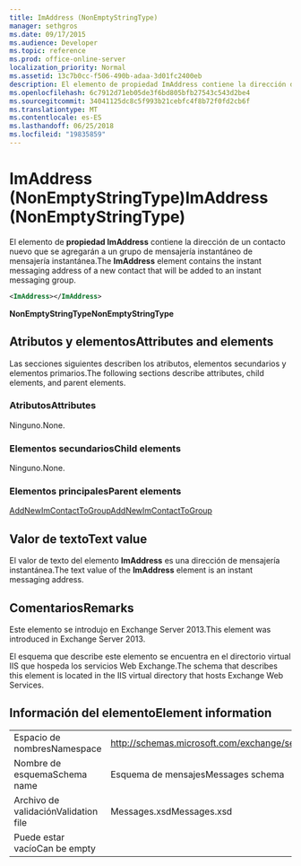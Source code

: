 ```yaml
---
title: ImAddress (NonEmptyStringType)
manager: sethgros
ms.date: 09/17/2015
ms.audience: Developer
ms.topic: reference
ms.prod: office-online-server
localization_priority: Normal
ms.assetid: 13c7b0cc-f506-490b-adaa-3d01fc2400eb
description: El elemento de propiedad ImAddress contiene la dirección de un contacto nuevo que se agregarán a un grupo de mensajería instantáneo de mensajería instantánea.
ms.openlocfilehash: 6c7912d71eb05de3f6bd805bfb27543c543d2be4
ms.sourcegitcommit: 34041125dc8c5f993b21cebfc4f8b72f0fd2cb6f
ms.translationtype: MT
ms.contentlocale: es-ES
ms.lasthandoff: 06/25/2018
ms.locfileid: "19835859"
---
```

# <a name="imaddress-nonemptystringtype"></a><span data-ttu-id="bc7ed-103">ImAddress (NonEmptyStringType)</span><span class="sxs-lookup"><span data-stu-id="bc7ed-103">ImAddress (NonEmptyStringType)</span></span>

<span data-ttu-id="bc7ed-104">El elemento de **propiedad ImAddress** contiene la dirección de un contacto nuevo que se agregarán a un grupo de mensajería instantáneo de mensajería instantánea.</span><span class="sxs-lookup"><span data-stu-id="bc7ed-104">The **ImAddress** element contains the instant messaging address of a new contact that will be added to an instant messaging group.</span></span> 
  
```XML
<ImAddress></ImAddress>
```

 <span data-ttu-id="bc7ed-105">**NonEmptyStringType**</span><span class="sxs-lookup"><span data-stu-id="bc7ed-105">**NonEmptyStringType**</span></span>
## <a name="attributes-and-elements"></a><span data-ttu-id="bc7ed-106">Atributos y elementos</span><span class="sxs-lookup"><span data-stu-id="bc7ed-106">Attributes and elements</span></span>

<span data-ttu-id="bc7ed-107">Las secciones siguientes describen los atributos, elementos secundarios y elementos primarios.</span><span class="sxs-lookup"><span data-stu-id="bc7ed-107">The following sections describe attributes, child elements, and parent elements.</span></span>
  
### <a name="attributes"></a><span data-ttu-id="bc7ed-108">Atributos</span><span class="sxs-lookup"><span data-stu-id="bc7ed-108">Attributes</span></span>

<span data-ttu-id="bc7ed-109">Ninguno.</span><span class="sxs-lookup"><span data-stu-id="bc7ed-109">None.</span></span>
  
### <a name="child-elements"></a><span data-ttu-id="bc7ed-110">Elementos secundarios</span><span class="sxs-lookup"><span data-stu-id="bc7ed-110">Child elements</span></span>

<span data-ttu-id="bc7ed-111">Ninguno.</span><span class="sxs-lookup"><span data-stu-id="bc7ed-111">None.</span></span>
  
### <a name="parent-elements"></a><span data-ttu-id="bc7ed-112">Elementos principales</span><span class="sxs-lookup"><span data-stu-id="bc7ed-112">Parent elements</span></span>

[<span data-ttu-id="bc7ed-113">AddNewImContactToGroup</span><span class="sxs-lookup"><span data-stu-id="bc7ed-113">AddNewImContactToGroup</span></span>](addnewimcontacttogroup.md)
  
## <a name="text-value"></a><span data-ttu-id="bc7ed-114">Valor de texto</span><span class="sxs-lookup"><span data-stu-id="bc7ed-114">Text value</span></span>

<span data-ttu-id="bc7ed-115">El valor de texto del elemento **ImAddress** es una dirección de mensajería instantánea.</span><span class="sxs-lookup"><span data-stu-id="bc7ed-115">The text value of the **ImAddress** element is an instant messaging address.</span></span> 
  
## <a name="remarks"></a><span data-ttu-id="bc7ed-116">Comentarios</span><span class="sxs-lookup"><span data-stu-id="bc7ed-116">Remarks</span></span>

<span data-ttu-id="bc7ed-117">Este elemento se introdujo en Exchange Server 2013.</span><span class="sxs-lookup"><span data-stu-id="bc7ed-117">This element was introduced in Exchange Server 2013.</span></span>
  
<span data-ttu-id="bc7ed-118">El esquema que describe este elemento se encuentra en el directorio virtual IIS que hospeda los servicios Web Exchange.</span><span class="sxs-lookup"><span data-stu-id="bc7ed-118">The schema that describes this element is located in the IIS virtual directory that hosts Exchange Web Services.</span></span>
  
## <a name="element-information"></a><span data-ttu-id="bc7ed-119">Información del elemento</span><span class="sxs-lookup"><span data-stu-id="bc7ed-119">Element information</span></span>

|||
|:-----|:-----|
|<span data-ttu-id="bc7ed-120">Espacio de nombres</span><span class="sxs-lookup"><span data-stu-id="bc7ed-120">Namespace</span></span>  <br/> |http://schemas.microsoft.com/exchange/services/2006/messages  <br/> |
|<span data-ttu-id="bc7ed-121">Nombre de esquema</span><span class="sxs-lookup"><span data-stu-id="bc7ed-121">Schema name</span></span>  <br/> |<span data-ttu-id="bc7ed-122">Esquema de mensajes</span><span class="sxs-lookup"><span data-stu-id="bc7ed-122">Messages schema</span></span>  <br/> |
|<span data-ttu-id="bc7ed-123">Archivo de validación</span><span class="sxs-lookup"><span data-stu-id="bc7ed-123">Validation file</span></span>  <br/> |<span data-ttu-id="bc7ed-124">Messages.xsd</span><span class="sxs-lookup"><span data-stu-id="bc7ed-124">Messages.xsd</span></span>  <br/> |
|<span data-ttu-id="bc7ed-125">Puede estar vacío</span><span class="sxs-lookup"><span data-stu-id="bc7ed-125">Can be empty</span></span>  <br/> ||
   


